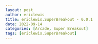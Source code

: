```yaml
---
layout: post
author: ericlewis
title: ericlewis.SuperBreakout - 0.0.1
date: 2022-09-14
categories: [Arcade, Super Breakout]
tags: [ericlewis.SuperBreakout]
---
```



